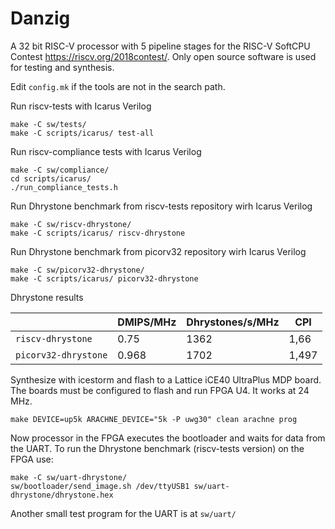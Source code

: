 # Danzig

A 32 bit RISC-V processor with 5 pipeline stages for the 
RISC-V SoftCPU Contest https://riscv.org/2018contest/. 
Only open source software is used for testing and synthesis. 

Edit `config.mk` if the tools are not in the search path.

Run riscv-tests with Icarus Verilog

    make -C sw/tests/
    make -C scripts/icarus/ test-all

Run riscv-compliance tests with Icarus Verilog

    make -C sw/compliance/
    cd scripts/icarus/ 
    ./run_compliance_tests.h

Run Dhrystone benchmark from riscv-tests repository wirh Icarus Verilog

    make -C sw/riscv-dhrystone/
    make -C scripts/icarus/ riscv-dhrystone

Run Dhrystone benchmark from picorv32 repository wirh Icarus Verilog

    make -C sw/picorv32-dhrystone/
    make -C scripts/icarus/ picorv32-dhrystone

Dhrystone results

|                      | DMIPS/MHz | Dhrystones/s/MHz | CPI   |
| -------------------- | --------- | ---------------- | ----- |
| `riscv-dhrystone`    | 0.75      | 1362             | 1,66  |
| `picorv32-dhrystone` | 0.968     | 1702             | 1,497 |

Synthesize with icestorm and flash to a Lattice iCE40 UltraPlus MDP board.
The boards must be configured to flash and run FPGA U4. It works at 24 MHz.

    make DEVICE=up5k ARACHNE_DEVICE="5k -P uwg30" clean arachne prog

Now processor in the FPGA executes the bootloader and waits for data from the UART.
To run the Dhrystone benchmark (riscv-tests version) on the FPGA use:

    make -C sw/uart-dhrystone/
    sw/bootloader/send_image.sh /dev/ttyUSB1 sw/uart-dhrystone/dhrystone.hex

Another small test program for the UART is at `sw/uart/`




